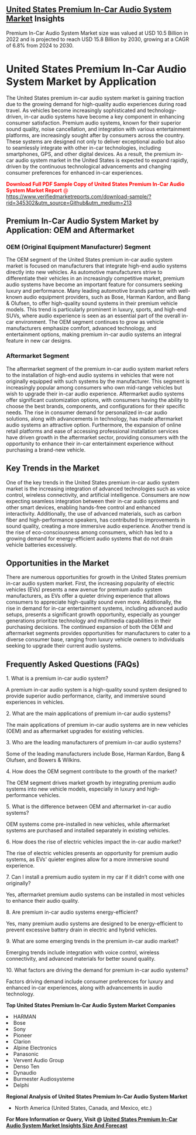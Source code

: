 <h2><a href="https://www.verifiedmarketreports.com/download-sample/?rid=345302&amp;utm_source=Github&amp;utm_medium=213" target="_blank">United States Premium In-Car Audio System Market</a> Insights</h2><p>Premium In-Car Audio System Market size was valued at USD 10.5 Billion in 2022 and is projected to reach USD 15.8 Billion by 2030, growing at a CAGR of 6.8% from 2024 to 2030.</p><p><h1>United States Premium In-Car Audio System Market by Application</h1><p>The United States premium in-car audio system market is gaining traction due to the growing demand for high-quality audio experiences during road travel. As vehicles become increasingly sophisticated and technology-driven, in-car audio systems have become a key component in enhancing consumer satisfaction. Premium audio systems, known for their superior sound quality, noise cancellation, and integration with various entertainment platforms, are increasingly sought after by consumers across the country. These systems are designed not only to deliver exceptional audio but also to seamlessly integrate with other in-car technologies, including smartphones, GPS, and other digital devices. As a result, the premium in-car audio system market in the United States is expected to expand rapidly, driven by the continuous technological advancements and changing consumer preferences for enhanced in-car experiences. <p><span class=""><span style="color: #ff0000;"><strong>Download Full PDF Sample Copy of United States Premium In-Car Audio System Market Report</strong> @ </span><a href="https://www.verifiedmarketreports.com/download-sample/?rid=345302&amp;utm_source=Github&amp;utm_medium=213" target="_blank">https://www.verifiedmarketreports.com/download-sample/?rid=345302&amp;utm_source=Github&amp;utm_medium=213</a></span></p></p><h2>Premium In-Car Audio System Market by Application: OEM and Aftermarket</h2><h3>OEM (Original Equipment Manufacturer) Segment</h3><p>The OEM segment of the United States premium in-car audio system market is focused on manufacturers that integrate high-end audio systems directly into new vehicles. As automotive manufacturers strive to differentiate their vehicles in an increasingly competitive market, premium audio systems have become an important feature for consumers seeking luxury and performance. Many leading automotive brands partner with well-known audio equipment providers, such as Bose, Harman Kardon, and Bang & Olufsen, to offer high-quality sound systems in their premium vehicle models. This trend is particularly prominent in luxury, sports, and high-end SUVs, where audio experience is seen as an essential part of the overall in-car environment. The OEM segment continues to grow as vehicle manufacturers emphasize comfort, advanced technology, and entertainment options, making premium in-car audio systems an integral feature in new car designs.<h3>Aftermarket Segment</h3><p>The aftermarket segment of the premium in-car audio system market refers to the installation of high-end audio systems in vehicles that were not originally equipped with such systems by the manufacturer. This segment is increasingly popular among consumers who own mid-range vehicles but wish to upgrade their in-car audio experience. Aftermarket audio systems offer significant customization options, with consumers having the ability to choose the best brands, components, and configurations for their specific needs. The rise in consumer demand for personalized in-car audio solutions, along with advancements in technology, has made aftermarket audio systems an attractive option. Furthermore, the expansion of online retail platforms and ease of accessing professional installation services have driven growth in the aftermarket sector, providing consumers with the opportunity to enhance their in-car entertainment experience without purchasing a brand-new vehicle.<h2>Key Trends in the Market</h2><p>One of the key trends in the United States premium in-car audio system market is the increasing integration of advanced technologies such as voice control, wireless connectivity, and artificial intelligence. Consumers are now expecting seamless integration between their in-car audio systems and other smart devices, enabling hands-free control and enhanced interactivity. Additionally, the use of advanced materials, such as carbon fiber and high-performance speakers, has contributed to improvements in sound quality, creating a more immersive audio experience. Another trend is the rise of eco-consciousness among consumers, which has led to a growing demand for energy-efficient audio systems that do not drain vehicle batteries excessively.<h2>Opportunities in the Market</h2><p>There are numerous opportunities for growth in the United States premium in-car audio system market. First, the increasing popularity of electric vehicles (EVs) presents a new avenue for premium audio system manufacturers, as EVs offer a quieter driving experience that allows consumers to appreciate high-quality sound even more. Additionally, the rise in demand for in-car entertainment systems, including advanced audio setups, presents a significant growth opportunity, especially as younger generations prioritize technology and multimedia capabilities in their purchasing decisions. The continued expansion of both the OEM and aftermarket segments provides opportunities for manufacturers to cater to a diverse consumer base, ranging from luxury vehicle owners to individuals seeking to upgrade their current audio systems.<h2>Frequently Asked Questions (FAQs)</h2><p>1. What is a premium in-car audio system?</p><p>A premium in-car audio system is a high-quality sound system designed to provide superior audio performance, clarity, and immersive sound experiences in vehicles.</p><p>2. What are the main applications of premium in-car audio systems?</p><p>The main applications of premium in-car audio systems are in new vehicles (OEM) and as aftermarket upgrades for existing vehicles.</p><p>3. Who are the leading manufacturers of premium in-car audio systems?</p><p>Some of the leading manufacturers include Bose, Harman Kardon, Bang & Olufsen, and Bowers & Wilkins.</p><p>4. How does the OEM segment contribute to the growth of the market?</p><p>The OEM segment drives market growth by integrating premium audio systems into new vehicle models, especially in luxury and high-performance vehicles.</p><p>5. What is the difference between OEM and aftermarket in-car audio systems?</p><p>OEM systems come pre-installed in new vehicles, while aftermarket systems are purchased and installed separately in existing vehicles.</p><p>6. How does the rise of electric vehicles impact the in-car audio market?</p><p>The rise of electric vehicles presents an opportunity for premium audio systems, as EVs' quieter engines allow for a more immersive sound experience.</p><p>7. Can I install a premium audio system in my car if it didn’t come with one originally?</p><p>Yes, aftermarket premium audio systems can be installed in most vehicles to enhance their audio quality.</p><p>8. Are premium in-car audio systems energy-efficient?</p><p>Yes, many premium audio systems are designed to be energy-efficient to prevent excessive battery drain in electric and hybrid vehicles.</p><p>9. What are some emerging trends in the premium in-car audio market?</p><p>Emerging trends include integration with voice control, wireless connectivity, and advanced materials for better sound quality.</p><p>10. What factors are driving the demand for premium in-car audio systems?</p><p>Factors driving demand include consumer preferences for luxury and enhanced in-car experiences, along with advancements in audio technology.</p></p><p><strong>Top United States Premium In-Car Audio System Market Companies</strong></p><div data-test-id=""><p><li>HARMAN</li><li> Bose</li><li> Sony</li><li> Pioneer</li><li> Clarion</li><li> Alpine Electronics</li><li> Panasonic</li><li> Vervent Audio Group</li><li> Denso Ten</li><li> Dynaudio</li><li> Burmester Audiosysteme</li><li> Delphi</li></p><div><strong>Regional Analysis of&nbsp;United States Premium In-Car Audio System Market</strong></div><ul><li dir="ltr"><p dir="ltr">North America&nbsp;(United States, Canada, and Mexico, etc.)</p></li></ul><p><strong>For More Information or Query, Visit @&nbsp;</strong><strong><a href="https://www.verifiedmarketreports.com/product/premium-in-car-audio-system-market/?utm_source=Github&amp;utm_medium=213" target="_blank">United States Premium In-Car Audio System Market Insights Size And Forecast</a></strong></p></div>

